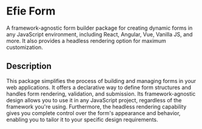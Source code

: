 # Efie Form

A framework-agnostic form builder package for creating dynamic forms in any JavaScript environment, including React, Angular, Vue, Vanilla JS, and more. It also provides a headless rendering option for maximum customization.

## Description

This package simplifies the process of building and managing forms in your web applications. It offers a declarative way to define form structures and handles form rendering, validation, and submission. Its framework-agnostic design allows you to use it in any JavaScript project, regardless of the framework you're using. Furthermore, the headless rendering capability gives you complete control over the form's appearance and behavior, enabling you to tailor it to your specific design requirements.
